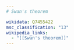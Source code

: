 ```yaml
---
# Swan's theorem

wikidata: Q7455422
msc_classification: "13"
wikipedia_links:
  - "[[Swan's theorem]]"
---
```

